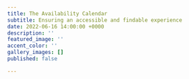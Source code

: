 ```yaml
---
title: The Availability Calendar
subtitle: Ensuring an accessible and findable experience
date: 2022-06-16 14:00:00 +0000
description: ''
featured_image: ''
accent_color: ''
gallery_images: []
published: false

---
```

